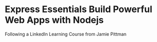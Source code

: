 # Express Essentials Build Powerful Web Apps with Nodejs
 Following a LinkedIn Learning Course from Jamie Pittman
